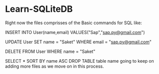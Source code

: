 # Learn-SQLiteDB
Right now the files comprisses of the Basic commands for SQL like:

INSERT INTO User(name,email) VALUES("Sap","sap.py@gmail.com")

UPDATE User SET name = "Saket" WHERE email = "sap.py@gmail.com"

DELETE FROM User WHERE name = "Saket"

SELECT * SORT BY name ASC
DROP TABLE table name
going to keep on adding more files as we move on in this process.
